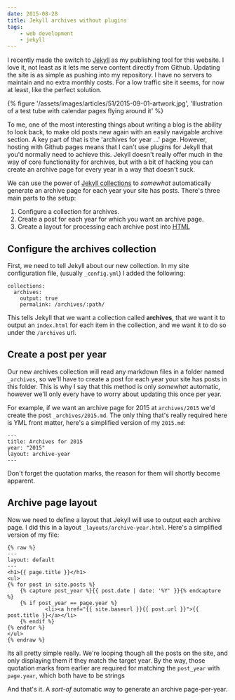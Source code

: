 ```yaml
---
date: 2015-08-28
title: Jekyll archives without plugins
tags:
    - web development
    - jekyll
---
```

I recently made the switch to [Jekyll](//jekyllrb.com) as my publishing tool for this website. I love it, not least as it lets me serve content directly from Github. Updating the site is as simple as pushing into my repository. I have no servers to maintain and no extra monthly costs. For a low traffic site it seems, for now at least, like the perfect solution.

{% figure '/assets/images/articles/51/2015-09-01-artwork.jpg', 'Illustration of a test tube with calendar pages flying around it' %}

To me, one of the most interesting things about writing a blog is the ability to look back, to make old posts new again with an easily navigable archive section. A key part of that is the 'archives for year ...' page. However, hosting with Github pages means that I can't use plugins for Jekyll that you'd normally need to achieve this. Jekyll doesn't really offer much in the way of core functionality for archives, but with a bit of hacking you can create an archive page for every year in a way that doesn't suck.

We can use the power of [Jekyll collections](//jekyllrb.com/docs/collections/) to _somewhat_ automatically generate an archive page for each year your site has posts. There's three main parts to the setup:

1. Configure a collection for archives.
2. Create a post for each year for which you want an archive page.
3. Create a layout for processing each archive post into <abbr title="Hyper Text Markup Language">HTML</abbr>

## Configure the archives collection
First, we need to tell Jekyll about our new collection. In my site configuration file, (usually `_config.yml`) I added the following:

```
collections:
  archives:
    output: true
    permalink: /archives/:path/
```

This tells Jekyll that we want a collection called **archives**, that we want it to output an `index.html` for each item in the collection, and we want it to do so under the `/archives` url.

## Create a post per year
Our new archives collection will read any markdown files in a folder named `_archives`, so we'll have to create a post for each year your site has posts in this folder. This is why I say that this method is only _somewhat_ automatic, however we'll only every have to worry about updating this once per year.

For example, if we want an archive page for 2015 at `archives/2015` we'd create the post `_archives/2015.md`. The only thing that's really required here is YML front matter, here's a simplified version of my `2015.md`:

```
---
title: Archives for 2015
year: "2015"
layout: archive-year
---
```

Don't forget the quotation marks, the reason for them will shortly become apparent.

## Archive page layout
Now we need to define a layout that Jekyll will use to output each archive page. I did this in a layout  `_layouts/archive-year.html`. Here's a simplified version of my file:

```
{% raw %}
---
layout: default
---
<h1>{{ page.title }}</h1>
<ul>
{% for post in site.posts %}
    {% capture post_year %}{{ post.date | date: '%Y' }}{% endcapture %}
    {% if post_year == page.year %}
            <li><a href="{{ site.baseurl }}{{ post.url }}">{{ post.title }}</a></li>       
    {% endif %}
{% endfor %}
</ul>
{% endraw %}
```

Its all pretty simple really. We're looping though all the posts on the site, and only displaying them if they match the target year. By the way, those quotation marks from earlier are required for matching the `post_year` with `page.year`, which both have to be strings

And that's it. A _sort-of_ automatic way to generate an archive page-per-year.
